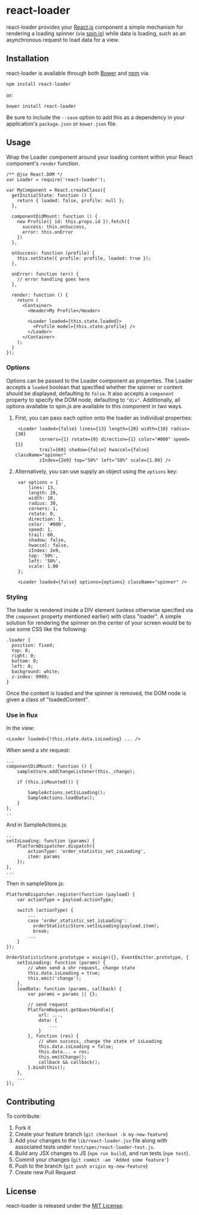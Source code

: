 # react-loader

react-loader provides your [React.js](http://facebook.github.io/react/)
component a simple mechanism for rendering a loading spinner (via
[spin.js](http://fgnass.github.io/spin.js/)) while data is loading, such as an
asynchronous request to load data for a view.

## Installation

react-loader is available through both [Bower](http://bower.io/) and
[npm](https://www.npmjs.org/) via:

    npm install react-loader

or:

    bower install react-loader

Be sure to include the `--save` option to add this as a dependency in your
application's `package.json` or `bower.json` file.

## Usage

Wrap the Loader component around your loading content within your React
component's `render` function.

    /** @jsx React.DOM */
    var Loader = require('react-loader');

    var MyComponent = React.createClass({
      getInitialState: function () {
        return { loaded: false, profile: null };
      },

      componentDidMount: function () {
        new Profile({ id: this.props.id }).fetch({
          success: this.onSuccess,
          error: this.onError
        })
      },

      onSuccess: function (profile) {
        this.setState({ profile: profile, loaded: true });
      },

      onError: function (err) {
        // error handling goes here
      },

      render: function () {
        return (
          <Container>
            <Header>My Profile</Header>

            <Loader loaded={this.state.loaded}>
              <Profile model={this.state.profile} />
            </Loader>
          </Container>
        );
      }
    });

### Options

Options can be passed to the Loader component as properties.  The Loader accepts
a `loaded` boolean that specified whether the spinner or content should be
displayed, defaulting to `false`.  It also accepts a `component` property to
specify the DOM node, defaulting to `"div"`.  Additionally, all options
available to spin.js are available to this component in two ways.

1. First, you can pass each option onto the loader as individual properties:

        <Loader loaded={false} lines={13} length={20} width={10} radius={30}
                corners={1} rotate={0} direction={1} color="#000" speed={1}
                trail={60} shadow={false} hwaccel={false} className="spinner"
                zIndex={2e9} top="50%" left="50%" scale={1.00} />

2. Alternatively, you can use supply an object using the `options` key:

        var options = {
            lines: 13,
            length: 20,
            width: 10,
            radius: 30,
            corners: 1,
            rotate: 0,
            direction: 1,
            color: '#000',
            speed: 1,
            trail: 60,
            shadow: false,
            hwaccel: false,
            zIndex: 2e9,
            top: '50%',
            left: '50%',
            scale: 1.00
        };

        <Loader loaded={false} options={options} className="spinner" />

### Styling

The loader is rendered inside a DIV element (unless otherwise specified via the
`component` property mentioned earlier) with class "loader".  A simple solution
for rendering the spinner on the center of your screen would be to use some CSS
like the following:

    .loader {
      position: fixed;
      top: 0;
      right: 0;
      bottom: 0;
      left: 0;
      background: white;
      z-index: 9999;
    }

Once the content is loaded and the spinner is removed, the DOM node is given a
class of "loadedContent".

### Use in flux

In the view:

    <Loader loaded={!this.state.data.isLoading} ... />

When send a xhr request:

    ...
    componentDidMount: function () {
        sampleStore.addChangeListener(this._change);

        if (this.isMounted()) {

            SampleActions.setIsLoading();
            SampleActions.loadData(); 
        }
    },
    ..

And in SampleActions.js:

    ...
    setIsLoading: function (params) {
        PlatformDispatcher.dispatch({
            actionType: 'order_statistic_set_isLoading',
            item: params
        });
    },
    ...

Then in sampleStore.js:

    PlatformDispatcher.register(function (payload) {
        var actionType = payload.actionType;

        switch (actionType) {
            ...
            case 'order_statistic_set_isLoading':
              orderStatisticStore.setIsLoading(payload.item);
              break;
            ...
        }
    });

    OrderStatisticStore.prototype = assign({}, EventEmitter.prototype, {
        setIsLoading: function (params) {
            // when send a xhr request, change state
            this.data.isLoading = true;
            this.emit('change');
        },
        loadData: function (params, callback) {
            var params = params || {};

            // send request
            PlatformRequest.getQuestHandle({
                url: ...,
                data: {
                    ...
                }
            }, function (res) {
                // when success, change the state of isLoading
                this.data.isLoading = false;
                this.data... = res;
                this.emitChange();
                callback && callback();
            }.bind(this));
        },
        ...
    });



## Contributing

To contribute:

1. Fork it
2. Create your feature branch (`git checkout -b my-new-feature`)
3. Add your changes to the `lib/react-loader.jsx` file along with associated
   tests under `test/spec/react-loader-test.js`.
4. Build any JSX changes to JS (`npm run build`), and run tests (`npm test`).
5. Commit your changes (`git commit -am 'Added some feature'`)
6. Push to the branch (`git push origin my-new-feature`)
7. Create new Pull Request

## License

react-loader is released under the [MIT License](http://opensource.org/licenses/MIT).
